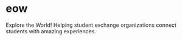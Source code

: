 # eow
Explore the World!  Helping student exchange organizations connect students with amazing experiences.  
